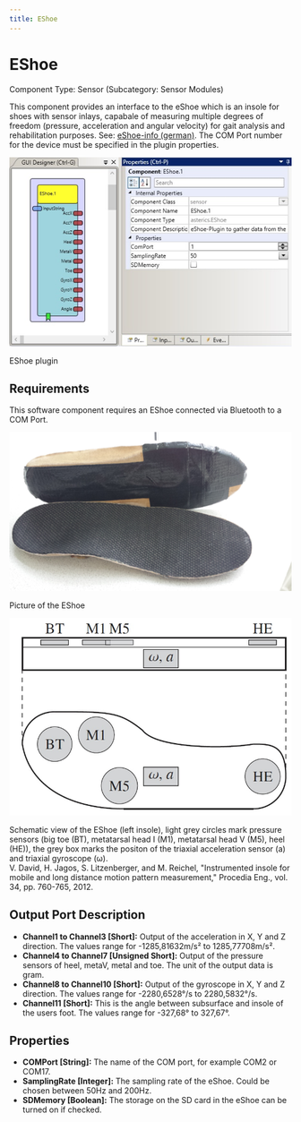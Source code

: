 ```yaml
---
title: EShoe
---
```


# EShoe

Component Type: Sensor (Subcategory: Sensor Modules)

This component provides an interface to the eShoe which is an insole for shoes with sensor inlays, capabale of measuring multiple degrees of freedom (pressure, acceleration and angular velocity) for gait analysis and rehabilitation purposes. See: [eShoe-info (german)](http://deutsch.ceit.at/ceit-raltec/projekte/aal---eshoe). The COM Port number for the device must be specified in the plugin properties.

![Screenshot: EShoe plugin](./img/eShoe.jpg "Screenshot: EShoe plugin")

EShoe plugin

## Requirements

This software component requires an EShoe connected via Bluetooth to a COM Port.

![EShoe](./img/eShoe_picture.jpg "EShoe")

Picture of the EShoe

![Schematic of the EShoe](./img/eShoe_schematic.jpg "Schematic of the EShoe")

Schematic view of the EShoe (left insole), light grey circles mark pressure sensors (big toe (BT), metatarsal head I (M1), metatarsal head V (M5), heel (HE)), the grey box marks the positon of the triaxial acceleration sensor (a) and triaxial gyroscope (ω).  
V. David, H. Jagos, S. Litzenberger, and M. Reichel, "Instrumented insole for mobile and long distance motion pattern measurement," Procedia Eng., vol. 34, pp. 760-765, 2012.

## Output Port Description

- **Channel1 to Channel3 \[Short\]:** Output of the acceleration in X, Y and Z direction. The values range for -1285,81632m/s² to 1285,77708m/s².
- **Channel4 to Channel7 \[Unsigned Short\]:** Output of the pressure sensors of heel, metaV, metaI and toe. The unit of the output data is gram.
- **Channel8 to Channel10 \[Short\]:** Output of the gyroscope in X, Y and Z direction. The values range for -2280,6528°/s to 2280,5832°/s.
- **Channel11 \[Short\]:** This is the angle between subsurface and insole of the users foot. The values range for -327,68° to 327,67°.

## Properties

- **COMPort \[String\]:** The name of the COM port, for example COM2 or COM17.
- **SamplingRate \[Integer\]:** The sampling rate of the eShoe. Could be chosen between 50Hz and 200Hz.
- **SDMemory \[Boolean\]:** The storage on the SD card in the eShoe can be turned on if checked.
